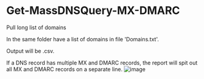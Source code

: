 # Get-MassDNSQuery-MX-DMARC

Pull long list of domains

In the same folder have a list of domains in file 'Domains.txt'.

Output will be .csv.

If a DNS record has multiple MX and DMARC records, the report will spit out all MX and DMARC records on a separate line.
![image](https://github.com/someguyXjared/Get-MassDNSQuery-MX-DMARC/assets/67975247/a363bf8b-3947-4043-9356-773021050c5c)
